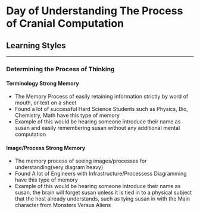 # Day of Understanding The Process of Cranial Computation

## Learning Styles

---

### Determining the Process of Thinking

#### Terminology Strong Memory

- The Memory Process of easily retaining information strictly by word of mouth, or text on a sheet
- Found a lot of successful Hard Science Students such as Physics, Bio, Chemistry, Math have this type of memory
- Example of this would be hearing someone introduce their name as susan and easily remembering susan without any additional mental computation

#### Image/Process Strong Memory

- The memory process of seeing images/processes for understanding(very diagram heavy)
- Found A lot of Engineers with Infrastructure/Processess Diagramming have this type of memory
- Example of this would be hearing someone introduce their name as susan, the brain will forget susan unless it is tied in to a physical subject that the host already understands, such as tying susan in with the Main character from Monsters Versus Aliens
